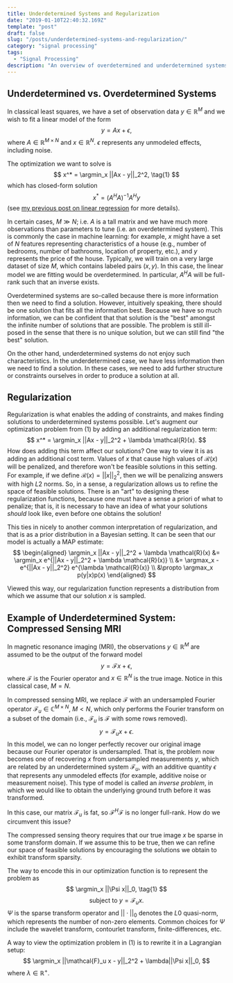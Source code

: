 ```yaml
---
title: Underdetermined Systems and Regularization
date: "2019-01-10T22:40:32.169Z"
template: "post"
draft: false
slug: "/posts/underdetermined-systems-and-regularization/"
category: "signal processing"
tags:
  - "Signal Processing"
description: "An overview of overdetermined and underdetermined systems, the role of regularization, and applications to compressed sensing."
---
```


## Underdetermined vs. Overdetermined Systems
In classical least squares, we have a set of observation data $y \in \mathbb{R}^M$ and we wish to fit a linear model of the form
$$
y = A x + \epsilon,
$$ 
where $A \in \mathbb{R}^{M \times N}$ and $x \in \mathbb{R}^N$. $\epsilon$ represents any unmodeled effects, including noise.

The optimization we want to solve is 
$$
x^* = \argmin_x ||Ax - y||_2^2, \tag{1}
$$
which has closed-form solution 
$$
x^* = (A^HA)^{-1}A^Hy
$$
(see [my previous post on linear regression](https://www.alanqwang.com/posts/linear-regression-three-ways/) for more details).

In certain cases, $M \gg N$; i.e. $A$ is a tall matrix and we have much more observations than parameters to tune (i.e. an overdetermined system). This is commonly the case in machine learning: for example, $x$ might have a set of $N$ features representing characteristics of a house (e.g., number of bedrooms, number of bathrooms, location of property, etc.), and $y$ represents the price of the house. Typically, we will train on a very large dataset of size $M$, which contains labeled pairs $(x, y)$. In this case, the linear model we are fitting would be overdetermined. In particular, $A^HA$ will be full-rank such that an inverse exists.

Overdetermined systems are so-called because there is more information then we need to find a solution. However, intuitively speaking, there should be one solution that fits all the information best. Because we have so much information, we can be confident that that solution is the "best" amongst the infinite number of solutions that are possible. The problem is still ill-posed in the sense that there is no unique solution, but we can still find "the best" solution. 

On the other hand, underdetermined systems do not enjoy such characteristics. In the underdetermined case, we have less information then we need to find a solution. In these cases, we need to add further structure or constraints ourselves in order to produce a solution at all. 

## Regularization 
Regularization is what enables the adding of constraints, and makes finding solutions to underdetermined systems possible. Let's augment our optimization problem from $(1)$ by adding an additional regularization term:
$$
x^* = \argmin_x ||Ax - y||_2^2 + \lambda \mathcal{R}(x). 
$$
How does adding this term affect our solutions? One way to view it is as adding an additional cost term. Values of $x$ that cause high values of $\mathcal{R}(x)$ will be penalized, and therefore won't be feasible solutions in this setting. For example, if we define $\mathcal{R}(x) = ||x||_2^2$, then we will be penalizing answers with high $L2$ norms. So, in a sense, a regularization allows us to refine the space of feasible solutions. There is an "art" to designing these regularization functions, because one must have a sense a priori of what to penalize; that is, it is necessary to have an idea of what your solutions *should* look like, even before one obtains the solution!

This ties in nicely to another common interpretation of regularization, and that is as a prior distribution in a Bayesian setting. It can be seen that our model is actually a MAP estimate:
$$
\begin{aligned}
\argmin_x ||Ax - y||_2^2 + \lambda \mathcal{R}(x) 
&= \argmin_x e^{||Ax - y||_2^2 + \lambda \mathcal{R}(x)} \\
&= \argmax_x -e^{||Ax - y||_2^2} e^{\lambda \mathcal{R}(x)} \\
&\propto \argmax_x p(y|x)p(x) 
\end{aligned}
$$

Viewed this way, our regularization function represents a distribution from which we assume that our solution $x$ is sampled.

## Example of Underdetermined System: Compressed Sensing MRI
In magnetic resonance imaging (MRI), the observations $y \in \mathbb{R}^M$ are assumed to be the output of the forward model
$$
y = \mathcal{F}x + \epsilon,
$$
where $\mathcal{F}$ is the Fourier operator and $x \in \mathbb{R}^N$ is the true image. Notice in this classical case, $M=N$.

In compressed sensing MRI, we replace $\mathcal{F}$ with an undersampled Fourier operator $\mathcal{F}_u \in \mathbb{C}^{M \times N}$, $M<N$, which only performs the Fourier transform on a subset of the domain (i.e., $\mathcal{F}_u$ is $\mathcal{F}$ with some rows removed).
$$
y = \mathcal{F}_u x + \epsilon.
$$
In this model, we can no longer perfectly recover our original image because our Fourier operator is undersampled. That is, the problem now becomes one of recovering $x$ from undersampled measurements $y$, which are related by an underdetermined system $\mathcal{F}_u$, with an additive quantity $\epsilon$ that represents any unmodeled effects (for example, additive noise or measurement noise). This type of model is called an *inverse problem*, in which we would like to obtain the underlying ground truth before it was transformed.

In this case, our matrix $\mathcal{F}_u$ is fat, so $\mathcal{F}^H\mathcal{F}$ is no longer full-rank. How do we circumvent this issue?

The compressed sensing theory requires that our true image $x$ be sparse in some transform domain. If we assume this to be true, then we can refine our space of feasible solutions by encouraging the solutions we obtain to exhibit transform sparsity.

The way to encode this in our optimization function is to represent the problem as
$$
\argmin_x ||\Psi x||_0, \tag{1}
$$ 
$$
\text{   subject to   } y = \mathcal{F}_u x.
$$
$\Psi$ is the sparse transform operator and $||\cdot||_0$ denotes the $L0$ quasi-norm, which represents the number of non-zero elements. Common choices for $\Psi$ include the wavelet transform, contourlet transform, finite-differences, etc.

A way to view the optimization problem in $(1)$ is to rewrite it in a Lagrangian setup:
$$
\argmin_x ||\mathcal{F}_u x - y||_2^2 + \lambda||\Psi x||_0,
$$
where $\lambda \in \mathbb{R}^+$.
